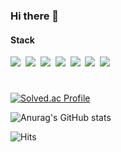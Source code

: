 ### Hi there 👋

#### Stack
<!--
<img src="https://img.shields.io/badge/{내용}-{배경 색깔}?style={스타일}&logo={로고이름}&logoColor={로고 색깔}"/>
!-->
<img src="https://img.shields.io/badge/Python3-3776AB?style=flat&logo=Python&logoColor=FFFFFF"/>&nbsp;
<img src="https://img.shields.io/badge/C-A8B9CC?style=flat&logo=C&logoColor=FFFFFF"/>&nbsp;
<img src="https://img.shields.io/badge/C++-00599C?style=flat&logo=c%2B%2B&logoColor=FFFFFF"/>&nbsp;
<img src="https://img.shields.io/badge/Arduino-00979D?style=flat&logo=Arduino&logoColor=FFFFFF"/>&nbsp;
<img src="https://img.shields.io/badge/MATLAB-0076A8?style=flat&logo=MATLAB&logoColor=FFFFFF"/>&nbsp;
<img src="https://img.shields.io/badge/HTML5-E34F26?style=flat&logo=HTML5&logoColor=FFFFFF"/>&nbsp;
<img src="https://img.shields.io/badge/CSS3-1572B6?style=flat&logo=CSS3&logoColor=FFFFFF"/>&nbsp;
#

[![Solved.ac Profile](http://mazassumnida.wtf/api/v2/generate_badge?boj=orct)](https://solved.ac/orct/)

![Anurag's GitHub stats](https://github-readme-stats.vercel.app/api?username=ORCT&&show_icons=true&theme=tokyonight)

![Hits](https://hits.seeyoufarm.com/api/count/incr/badge.svg?url=https%3A%2F%2Fgithub.com%2FORCT%2Fhit-counter&count_bg=%231175B6&title_bg=%23555555&icon=&icon_color=%23E7E7E7&title=hits&edge_flat=false)

<!--
**ORCT/ORCT** is a ✨ _special_ ✨ repository because its `README.md` (this file) appears on your GitHub profile.

Here are some ideas to get you started:

- 🔭 I’m currently working on ...
- 🌱 I’m currently learning ...
- 👯 I’m looking to collaborate on ...
- 🤔 I’m looking for help with ...
- 💬 Ask me about ...
- 📫 How to reach me: ...
- 😄 Pronouns: ...
- ⚡ Fun fact: ...
!-->
